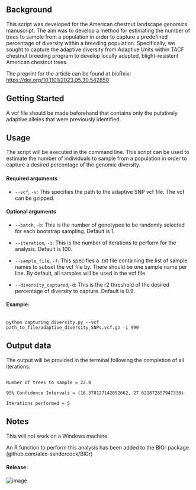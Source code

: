 ## Background

This script was developed for the American chestnut landscape genomics manuscript. The aim was to develop a method for estimating the number of trees to sample from a population in order to capture a predefined percentage of diversity within a breeding population. Specifically, we sought to capture the adaptive diversity from Adaptive Units within TACF chestnut breeding program to develop locally adapted, blight-resistent American chestnut trees.

The preprint for the article can be found at bioRxiv: https://doi.org/10.1101/2023.05.30.542850

## Getting Started

A vcf file should be made beforehand that contains only the putatively adaptive alleles that were previously identified.

## Usage

The script will be executed in the command line. This script can be used to estimate the number of individuals to sample from a population in order to capture a desired percentage of the genomic diversity. 

#### Required arguments

- ```--vcf```, ```-v```: This specifies the path to the adaptive SNP vcf file. The vcf can be gzipped.

#### Optional arguments

- ```--batch```, ```-b```: This is the number of genotypes to be randomly selected for each bootstrap sampling. Default is 1.

- ```--iteration```, ```-i```: This is the number of iterations to perform for the analysis. Default is 100.

- ```--sample_file```, ```-f```: This specifies a .txt file containing the list of sample names to subset the vcf file by. There should be one sample name per line. By default, all samples will be used in the vcf file.

- ```--diversity_captured```,```-d```: This is the r2 threshold of the desired percentage of diversity to capture. Default is 0.9.

#### Example:

```

python capturing_diversity.py --vcf path_to_file/adaptive_diversity_SNPs.vcf.gz -i 999

```

## Output data

The output will be provided in the terminal following the completion of all iterations:

```

Number of trees to sample = 22.0 

95% Confidence Intervals = (16.378127142052662, 27.621872857947338) 

Iterations performed = 5

```

## Notes
This will not work on a Windows machine.

An R function to perform this analysis has been added to the BIGr package (github.com/alex-sandercock/BIGr)

#### Release:

![image](https://github.com/alex-sandercock/Capturing_genomic_diversity/assets/39815775/72309b85-edeb-4554-8a60-4688d6c4ea98)


